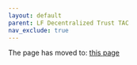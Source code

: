```yaml
---
layout: default
parent: LF Decentralized Trust TAC
nav_exclude: true
---
```

<meta http-equiv="refresh" content="0; url=https://toc.hyperledger.org/governing-documents/inactivity.html">
<p>The page has moved to: <a href="https://toc.hyperledger.org/governing-documents/inactivity.html">this page</a></p>
